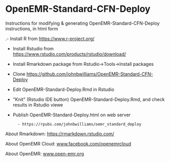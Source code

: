 # OpenEMR-Standard-CFN-Deploy 

Instructions for modifying & generating OpenEMR-Standard-CFN-Deploy instructions, in html form

.- Install R from https://www.r-project.org/

- Install Rstudio from https://www.rstudio.com/products/rstudio/download/

- Install Rmarkdown package from Rstudio->Tools->Install packages

- Clone https://github.com/johnbwilliams/OpenEMR-Standard-CFN-Deploy

- Edit OpenEMR-Standard-Deploy.Rmd in Rstudio

- "Knit" (Rstudio IDE button)  OpenEMR-Standard-Deploy.Rmd, and check results in Rstudio viewe

- Publish  OpenEMR-Standard-Deploy.html on web server

        - https://rpubs.com/johnbwilliams/oemr_standard_deploy

About Rmarkdown:  https://rmarkdown.rstudio.com/

About OpenEMR Cloud:  www.facebook.com/openemrcloud

About OpenEMR:  www.open-emr.org
